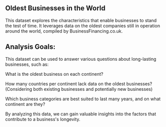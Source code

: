 ## Oldest Businesses in the World
This dataset explores the characteristics that enable businesses to stand the test of time. 
It leverages data on the oldest companies still in operation around the world, compiled by BusinessFinancing.co.uk.

## Analysis Goals:

This dataset can be used to answer various questions about long-lasting businesses, such as:

What is the oldest business on each continent?

How many countries per continent lack data on the oldest businesses? (Considering both existing businesses and potentially new businesses)

Which business categories are best suited to last many years, and on what continent are they?

By analyzing this data, we can gain valuable insights into the factors that contribute to a business's longevity.
